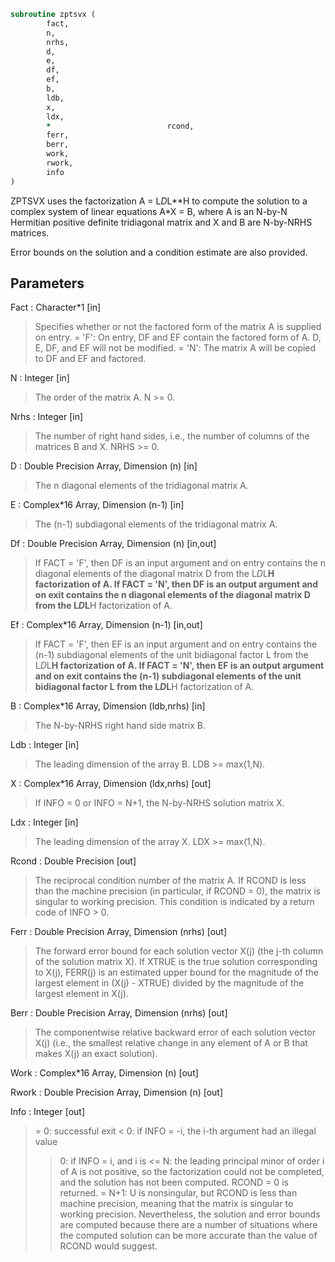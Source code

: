 ```fortran
subroutine zptsvx (
		fact,
		n,
		nrhs,
		d,
		e,
		df,
		ef,
		b,
		ldb,
		x,
		ldx,
		*                          rcond,
		ferr,
		berr,
		work,
		rwork,
		info
)
```

 ZPTSVX uses the factorization A = L*D*L**H to compute the solution
 to a complex system of linear equations A*X = B, where A is an
 N-by-N Hermitian positive definite tridiagonal matrix and X and B
 are N-by-NRHS matrices.

 Error bounds on the solution and a condition estimate are also
 provided.

## Parameters
Fact : Character*1 [in]
> Specifies whether or not the factored form of the matrix
> A is supplied on entry.
> = 'F':  On entry, DF and EF contain the factored form of A.
> D, E, DF, and EF will not be modified.
> = 'N':  The matrix A will be copied to DF and EF and
> factored.

N : Integer [in]
> The order of the matrix A.  N >= 0.

Nrhs : Integer [in]
> The number of right hand sides, i.e., the number of columns
> of the matrices B and X.  NRHS >= 0.

D : Double Precision Array, Dimension (n) [in]
> The n diagonal elements of the tridiagonal matrix A.

E : Complex*16 Array, Dimension (n-1) [in]
> The (n-1) subdiagonal elements of the tridiagonal matrix A.

Df : Double Precision Array, Dimension (n) [in,out]
> If FACT = 'F', then DF is an input argument and on entry
> contains the n diagonal elements of the diagonal matrix D
> from the L*D*L**H factorization of A.
> If FACT = 'N', then DF is an output argument and on exit
> contains the n diagonal elements of the diagonal matrix D
> from the L*D*L**H factorization of A.

Ef : Complex*16 Array, Dimension (n-1) [in,out]
> If FACT = 'F', then EF is an input argument and on entry
> contains the (n-1) subdiagonal elements of the unit
> bidiagonal factor L from the L*D*L**H factorization of A.
> If FACT = 'N', then EF is an output argument and on exit
> contains the (n-1) subdiagonal elements of the unit
> bidiagonal factor L from the L*D*L**H factorization of A.

B : Complex*16 Array, Dimension (ldb,nrhs) [in]
> The N-by-NRHS right hand side matrix B.

Ldb : Integer [in]
> The leading dimension of the array B.  LDB >= max(1,N).

X : Complex*16 Array, Dimension (ldx,nrhs) [out]
> If INFO = 0 or INFO = N+1, the N-by-NRHS solution matrix X.

Ldx : Integer [in]
> The leading dimension of the array X.  LDX >= max(1,N).

Rcond : Double Precision [out]
> The reciprocal condition number of the matrix A.  If RCOND
> is less than the machine precision (in particular, if
> RCOND = 0), the matrix is singular to working precision.
> This condition is indicated by a return code of INFO > 0.

Ferr : Double Precision Array, Dimension (nrhs) [out]
> The forward error bound for each solution vector
> X(j) (the j-th column of the solution matrix X).
> If XTRUE is the true solution corresponding to X(j), FERR(j)
> is an estimated upper bound for the magnitude of the largest
> element in (X(j) - XTRUE) divided by the magnitude of the
> largest element in X(j).

Berr : Double Precision Array, Dimension (nrhs) [out]
> The componentwise relative backward error of each solution
> vector X(j) (i.e., the smallest relative change in any
> element of A or B that makes X(j) an exact solution).

Work : Complex*16 Array, Dimension (n) [out]

Rwork : Double Precision Array, Dimension (n) [out]

Info : Integer [out]
> = 0:  successful exit
> < 0:  if INFO = -i, the i-th argument had an illegal value
> > 0:  if INFO = i, and i is
> <= N:  the leading principal minor of order i of A
> is not positive, so the factorization could not
> be completed, and the solution has not been
> computed. RCOND = 0 is returned.
> = N+1: U is nonsingular, but RCOND is less than machine
> precision, meaning that the matrix is singular
> to working precision.  Nevertheless, the
> solution and error bounds are computed because
> there are a number of situations where the
> computed solution can be more accurate than the
> value of RCOND would suggest.

